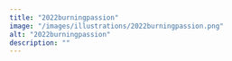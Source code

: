 ```yaml
---
title: "2022burningpassion"
image: "/images/illustrations/2022burningpassion.png"
alt: "2022burningpassion"
description: ""
---
```


